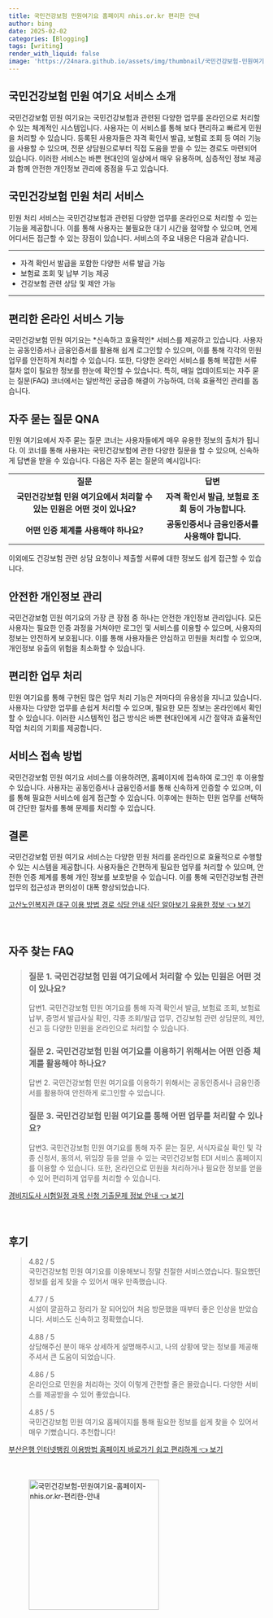 ```yaml
---
title: 국민건강보험 민원여기요 홈페이지 nhis.or.kr 편리한 안내
author: bing
date: 2025-02-02
categories: [Blogging]
tags: [writing]
render_with_liquid: false
image: 'https://24nara.github.io/assets/img/thumbnail/국민건강보험-민원여기요-홈페이지-nhis.or.kr-편리한-안내.webp'
---
```



<h2 id='국민건강보험_민원_여기요_서비스_소개'>국민건강보험 민원 여기요 서비스 소개</h2>

<p>국민건강보험 민원 여기요는 국민건강보험과 관련된 다양한 업무를 온라인으로 처리할 수 있는 체계적인 시스템입니다. 사용자는 이 서비스를 통해 보다 편리하고 빠르게 민원을 처리할 수 있습니다. 등록된 사용자들은 자격 확인서 발급, 보험료 조회 등 여러 기능을 사용할 수 있으며, 전문 상담원으로부터 직접 도움을 받을 수 있는 경로도 마련되어 있습니다. 이러한 서비스는 바쁜 현대인의 일상에서 매우 유용하며, 심층적인 정보 제공과 함께 안전한 개인정보 관리에 중점을 두고 있습니다.</p>

<h2 id='국민건강보험_민원_처리_서비스'>국민건강보험 민원 처리 서비스</h2>

<p>민원 처리 서비스는 국민건강보험과 관련된 다양한 업무를 온라인으로 처리할 수 있는 기능을 제공합니다. 이를 통해 사용자는 불필요한 대기 시간을 절약할 수 있으며, 언제 어디서든 접근할 수 있는 장점이 있습니다. 서비스의 주요 내용은 다음과 같습니다.</p>

<hr />

<ul>
    <li>자격 확인서 발급을 포함한 다양한 서류 발급 가능</li>
    <li>보험료 조회 및 납부 기능 제공</li>
    <li>건강보험 관련 상담 및 제안 가능</li>
</ul>

<hr />

<h2 id='편리한_온라인_서비스_기능'>편리한 온라인 서비스 기능</h2>

<p>국민건강보험 민원 여기요는 *신속하고 효율적인* 서비스를 제공하고 있습니다. 사용자는 공동인증서나 금융인증서를 활용해 쉽게 로그인할 수 있으며, 이를 통해 각각의 민원 업무를 안전하게 처리할 수 있습니다. 또한, 다양한 온라인 서비스를 통해 복잡한 서류 절차 없이 필요한 정보를 한눈에 확인할 수 있습니다. 특히, 매일 업데이트되는 자주 묻는 질문(FAQ) 코너에서는 일반적인 궁금증 해결이 가능하여, 더욱 효율적인 관리를 돕습니다.</p>

<h2 id='자주_묻는_질문_QNA'>자주 묻는 질문 QNA</h2>

<p>민원 여기요에서 자주 묻는 질문 코너는 사용자들에게 매우 유용한 정보의 출처가 됩니다. 이 코너를 통해 사용자는 국민건강보험에 관한 다양한 질문을 할 수 있으며, 신속하게 답변을 받을 수 있습니다. 다음은 자주 묻는 질문의 예시입니다:</p>

<table>
    <tr>
        <td style="text-align: center; height: 17px;"><b>질문</b></td>
        <td style="text-align: center; height: 17px;"><b>답변</b></td>
    </tr>
    <tr>
        <td style="text-align: center; height: 17px;"><b>국민건강보험 민원 여기요에서 처리할 수 있는 민원은 어떤 것이 있나요?</b></td>
        <td style="text-align: center; height: 17px;"><b>자격 확인서 발급, 보험료 조회 등이 가능합니다.</b></td>
    </tr>
    <tr>
        <td style="text-align: center; height: 17px;"><b>어떤 인증 체계를 사용해야 하나요?</b></td>
        <td style="text-align: center; height: 17px;"><b>공동인증서나 금융인증서를 사용해야 합니다.</b></td>
    </tr>
</table>

<p>이외에도 건강보험 관련 상담 요청이나 제출할 서류에 대한 정보도 쉽게 접근할 수 있습니다.</p>

<h2 id='안전한_개인정보_관리'>안전한 개인정보 관리</h2>

<p>국민건강보험 민원 여기요의 가장 큰 장점 중 하나는 안전한 개인정보 관리입니다. 모든 사용자는 필요한 인증 과정을 거쳐야만 로그인 및 서비스를 이용할 수 있으며, 사용자의 정보는 안전하게 보호됩니다. 이를 통해 사용자들은 안심하고 민원을 처리할 수 있으며, 개인정보 유출의 위험을 최소화할 수 있습니다.</p>

<h2 id='편리한_업무_처리'>편리한 업무 처리</h2>

<p>민원 여기요를 통해 구현된 많은 업무 처리 기능은 저마다의 유용성을 지니고 있습니다. 사용자는 다양한 업무를 손쉽게 처리할 수 있으며, 필요한 모든 정보는 온라인에서 확인할 수 있습니다. 이러한 시스템적인 접근 방식은 바쁜 현대인에게 시간 절약과 효율적인 작업 처리의 기회를 제공합니다.</p>

<h2 id='서비스_접속_방법'>서비스 접속 방법</h2>

<p>국민건강보험 민원 여기요 서비스를 이용하려면, 홈페이지에 접속하여 로그인 후 이용할 수 있습니다. 사용자는 공동인증서나 금융인증서를 통해 신속하게 인증할 수 있으며, 이를 통해 필요한 서비스에 쉽게 접근할 수 있습니다. 이후에는 원하는 민원 업무를 선택하여 간단한 절차를 통해 문제를 처리할 수 있습니다.</p>

<h2 id='결론'>결론</h2>

<p>국민건강보험 민원 여기요 서비스는 다양한 민원 처리를 온라인으로 효율적으로 수행할 수 있는 시스템을 제공합니다. 사용자들은 간편하게 필요한 업무를 처리할 수 있으며, 안전한 인증 체계를 통해 개인 정보를 보호받을 수 있습니다. 이를 통해 국민건강보험 관련 업무의 접근성과 편의성이 대폭 향상되었습니다.</p>


<p><a class="click-button" title="고산노인복지관 대구 이용 방법 경로 식당 안내 식단 알아보기 유용한 정보" href="https://24nara.github.io/posts/%EA%B3%A0%EC%82%B0%EB%85%B8%EC%9D%B8%EB%B3%B5%EC%A7%80%EA%B4%80-%EB%8C%80%EA%B5%AC-%EC%9D%B4%EC%9A%A9-%EB%B0%A9%EB%B2%95-%EA%B2%BD%EB%A1%9C-%EC%8B%9D%EB%8B%B9-%EC%95%88%EB%82%B4-%EC%8B%9D%EB%8B%A8-%EC%95%8C%EC%95%84%EB%B3%B4%EA%B8%B0-%EC%9C%A0%EC%9A%A9%ED%95%9C-%EC%A0%95%EB%B3%B4/" rel="dofollow">고산노인복지관 대구 이용 방법 경로 식당 안내 식단 알아보기 유용한 정보 👈 보기</a></p><br>
<h2 id='자주_찾는_FAQ'>자주 찾는 FAQ</h2>
<div itemscope="" itemtype="https://schema.org/FAQPage"> 
<blockquote> 
<div itemscope="" itemprop="mainEntity" itemtype="https://schema.org/Question"> 
<h3 itemprop="name">질문 1. 국민건강보험 민원 여기요에서 처리할 수 있는 민원은 어떤 것이 있나요?</h3> 
<div itemscope="" itemprop="acceptedAnswer" itemtype="https://schema.org/Answer"> 
<span itemprop="text"> 
<p>답변1. 국민건강보험 민원 여기요를 통해 자격 확인서 발급, 보험료 조회, 보험료 납부, 증명서 발급사실 확인, 각종 조회/발급 업무, 건강보험 관련 상담문의, 제안, 신고 등 다양한 민원을 온라인으로 처리할 수 있습니다.</p> 
</span> 
</div> 
</div> 
<div itemscope="" itemprop="mainEntity" itemtype="https://schema.org/Question"> 
<h3 itemprop="name">질문 2. 국민건강보험 민원 여기요를 이용하기 위해서는 어떤 인증 체계를 활용해야 하나요?</h3> 
<div itemscope="" itemprop="acceptedAnswer" itemtype="https://schema.org/Answer"> 
<span itemprop="text"> 
<p>답변 2. 국민건강보험 민원 여기요를 이용하기 위해서는 공동인증서나 금융인증서를 활용하여 안전하게 로그인할 수 있습니다.</p> 
</span> 
</div> 
</div> 
<div itemscope="" itemprop="mainEntity" itemtype="https://schema.org/Question"> 
<h3 itemprop="name">질문 3. 국민건강보험 민원 여기요를 통해 어떤 업무를 처리할 수 있나요?</h3> 
<div itemscope="" itemprop="acceptedAnswer" itemtype="https://schema.org/Answer"> 
<span itemprop="text"> 
<p>답변3. 국민건강보험 민원 여기요를 통해 자주 묻는 질문, 서식자료실 확인 및 각종 신청서, 동의서, 위임장 등을 얻을 수 있는 국민건강보험 EDI 서비스 홈페이지를 이용할 수 있습니다. 또한, 온라인으로 민원을 처리하거나 필요한 정보를 얻을 수 있어 편리하게 업무를 처리할 수 있습니다.</p> 
</span> 
</div> 
</div> 
</blockquote> 
</div>
<p><a class="click-button" title="경비지도사 시험일정 과목 신청 기출문제 정보 안내" href="https://24nara.github.io/posts/%EA%B2%BD%EB%B9%84%EC%A7%80%EB%8F%84%EC%82%AC-%EC%8B%9C%ED%97%98%EC%9D%BC%EC%A0%95-%EA%B3%BC%EB%AA%A9-%EC%8B%A0%EC%B2%AD-%EA%B8%B0%EC%B6%9C%EB%AC%B8%EC%A0%9C-%EC%A0%95%EB%B3%B4-%EC%95%88%EB%82%B4/" rel="dofollow">경비지도사 시험일정 과목 신청 기출문제 정보 안내 👈 보기</a></p><br>
<h2 id='후기'>후기</h2>
<div itemscope itemtype="https://schema.org/Product">
  <blockquote>
  <div itemprop="review" itemscope itemtype="https://schema.org/Review">
      <div itemprop="reviewRating" itemscope itemtype="https://schema.org/Rating"> <span itemprop="ratingValue">4.82</span> / <span itemprop="bestRating">5</span> </div>
      <span itemprop="reviewBody">국민건강보험 민원 여기요를 이용해보니 정말 친절한 서비스였습니다. 필요했던 정보를 쉽게 찾을 수 있어서 매우 만족했습니다.</span>
  </div>
  <br>
  <div itemprop="review" itemscope itemtype="https://schema.org/Review">
      <div itemprop="reviewRating" itemscope itemtype="https://schema.org/Rating"> <span itemprop="ratingValue">4.77</span> / <span itemprop="bestRating">5</span> </div>
      <span itemprop="reviewBody">시설이 깔끔하고 정리가 잘 되어있어 처음 방문했을 때부터 좋은 인상을 받았습니다. 서비스도 신속하고 정확했습니다.</span>
  </div>
  <br>
  <div itemprop="review" itemscope itemtype="https://schema.org/Review">
      <div itemprop="reviewRating" itemscope itemtype="https://schema.org/Rating"> <span itemprop="ratingValue">4.88</span> / <span itemprop="bestRating">5</span> </div>
      <span itemprop="reviewBody">상담해주신 분이 매우 상세하게 설명해주시고, 나의 상황에 맞는 정보를 제공해주셔서 큰 도움이 되었습니다.</span>
  </div>
  <br>
  <div itemprop="review" itemscope itemtype="https://schema.org/Review">
      <div itemprop="reviewRating" itemscope itemtype="https://schema.org/Rating"> <span itemprop="ratingValue">4.86</span> / <span itemprop="bestRating">5</span> </div>
      <span itemprop="reviewBody">온라인으로 민원을 처리하는 것이 이렇게 간편할 줄은 몰랐습니다. 다양한 서비스를 제공받을 수 있어 좋았습니다.</span>
  </div>
  <br>
  <div itemprop="review" itemscope itemtype="https://schema.org/Review">
      <div itemprop="reviewRating" itemscope itemtype="https://schema.org/Rating"> <span itemprop="ratingValue">4.85</span> / <span itemprop="bestRating">5</span> </div>
      <span itemprop="reviewBody">국민건강보험 민원 여기요 홈페이지를 통해 필요한 정보를 쉽게 찾을 수 있어서 매우 기뻤습니다. 추천합니다!</span>
  </div>
  </blockquote>
</div>
<p><a class="click-button" title="부산은행 인터넷뱅킹 이용방법 홈페이지 바로가기 쉽고 편리하게" href="https://24nara.github.io/posts/%EB%B6%80%EC%82%B0%EC%9D%80%ED%96%89-%EC%9D%B8%ED%84%B0%EB%84%B7%EB%B1%85%ED%82%B9-%EC%9D%B4%EC%9A%A9%EB%B0%A9%EB%B2%95-%ED%99%88%ED%8E%98%EC%9D%B4%EC%A7%80-%EB%B0%94%EB%A1%9C%EA%B0%80%EA%B8%B0-%EC%89%BD%EA%B3%A0-%ED%8E%B8%EB%A6%AC%ED%95%98%EA%B2%8C/" rel="dofollow">부산은행 인터넷뱅킹 이용방법 홈페이지 바로가기 쉽고 편리하게 👈 보기</a></p><br>
<figure class="image"><img src="https://24nara.github.io/assets/img/thumbnail/국민건강보험-민원여기요-홈페이지-nhis.or.kr-편리한-안내.webp" alt="국민건강보험-민원여기요-홈페이지-nhis.or.kr-편리한-안내" width="256" height="256"></figure>